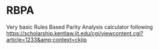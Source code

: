 # RBPA
Very basic Rules Based Parity Analysis calculator following https://scholarship.kentlaw.iit.edu/cgi/viewcontent.cgi?article=1233&amp;context=ckjip
